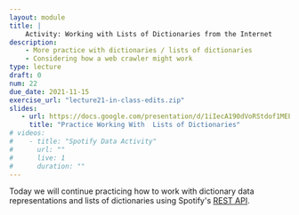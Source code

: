 ```yaml
---
layout: module
title: |
    Activity: Working with Lists of Dictionaries from the Internet
description:
    - More practice with dictionaries / lists of dictionaries
    - Considering how a web crawler might work
type: lecture
draft: 0
num: 22
due_date: 2021-11-15
exercise_url: "lecture21-in-class-edits.zip"
slides: 
   - url: https://docs.google.com/presentation/d/1iIecA190dVoRStdof1MEE5xk6rjTe_hJDLefwUgtbdU/edit?usp=sharing
     title: "Practice Working With  Lists of Dictionaries"
# videos:
#    - title: "Spotify Data Activity"
#      url: ""
#      live: 1
#      duration: ""
---
```


Today we will continue practicing how to work with dictionary data representations and lists of dictionaries using Spotify's <a href="https://developer.spotify.com/documentation/web-api/reference/#/operations/search" target="_blank">REST API</a>.
